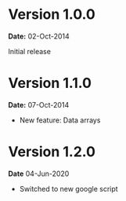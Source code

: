 Version 1.0.0
=============

**Date:** 02-Oct-2014

Initial release

Version 1.1.0
=============

**Date:** 07-Oct-2014

- New feature: Data arrays

Version 1.2.0
=============

**Date** 04-Jun-2020

- Switched to new google script
